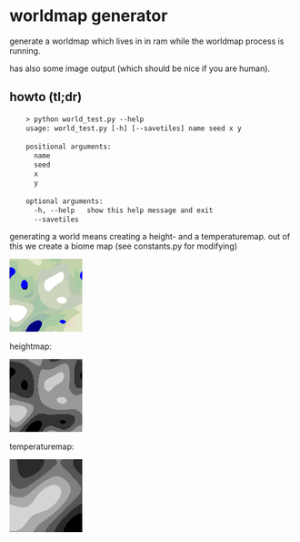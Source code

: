 # worldmap generator

generate a worldmap which lives in in ram while the worldmap process is running.

has also some image output (which should be nice if you are human).



## howto (tl;dr)


```
    > python world_test.py --help
    usage: world_test.py [-h] [--savetiles] name seed x y
    
    positional arguments:
      name
      seed
      x
      y
    
    optional arguments:
      -h, --help   show this help message and exit
      --savetiles
```


generating a world means creating a height- and a temperaturemap.
out of this we create a biome map (see constants.py for modifying)


![biomes](samples/test_0_0.png)

heightmap:

![height](samples/test_height_0_0.png)

temperaturemap:

![temperature](samples/test_temp_0_0.png)





